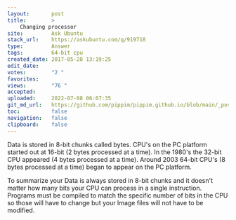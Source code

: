 ```yaml
---
layout:       post
title:        >
    Changing processor
site:         Ask Ubuntu
stack_url:    https://askubuntu.com/q/919718
type:         Answer
tags:         64-bit cpu
created_date: 2017-05-28 13:19:25
edit_date:    
votes:        "2 "
favorites:    
views:        "76 "
accepted:     
uploaded:     2022-07-08 06:07:35
git_md_url:   https://github.com/pippim/pippim.github.io/blob/main/_posts/2017/2017-05-28-Changing-processor.md
toc:          false
navigation:   false
clipboard:    false
---
```


Data is stored in 8-bit chunks called bytes. CPU's on the PC platform started out at 16-bit (2 bytes processed at a time). In the 1980's the 32-bit CPU appeared (4 bytes processed at a time). Around 2003 64-bit CPU's (8 bytes processed at a time) began to appear on the PC platform.

To summarize your Data is always stored in 8-bit chunks and it doesn't matter how many bits your CPU can process in a single instruction. Programs must be compiled to match the specific number of bits in the CPU so those will have to change but your Image files will not have to be modified.
